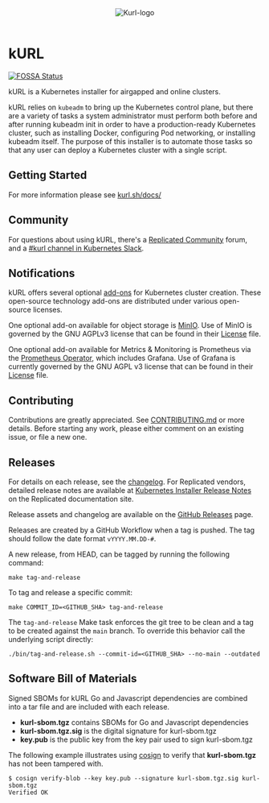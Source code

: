<div align="center">
  <img alt="Kurl-logo" src="https://kurl.sh/kurl_logo@2x.png" />
</div>
<br/>

# kURL

[![FOSSA Status](https://app.fossa.com/api/projects/custom%2B5995%2Fgithub.com%2Freplicatedhq%2Fkurl.svg?type=small)](https://app.fossa.com/projects/custom%2B5995%2Fgithub.com%2Freplicatedhq%2Fkurl?ref=badge_small)

kURL is a Kubernetes installer for airgapped and online clusters.

kURL relies on `kubeadm` to bring up the Kubernetes control plane, but there are a variety of tasks a system administrator must perform both before and after running kubeadm init in order to have a production-ready Kubernetes cluster, such as installing Docker, configuring Pod networking, or installing kubeadm itself.
The purpose of this installer is to automate those tasks so that any user can deploy a Kubernetes cluster with a single script.

## Getting Started

For more information please see [kurl.sh/docs/](https://kurl.sh/docs/)

## Community

For questions about using kURL, there's a [Replicated Community](https://help.replicated.com/community) forum, and a [#kurl channel in Kubernetes Slack](https://kubernetes.slack.com/channels/kurl).

## Notifications

kURL offers several optional [add-ons](https://kurl.sh/add-ons) for Kubernetes cluster creation.
These open-source technology add-ons are distributed under various open-source licenses.

One optional add-on available for object storage is [MinIO](https://github.com/minio/minio).
Use of MinIO is governed by the GNU AGPLv3 license that can be found in their [License](https://github.com/minio/minio/blob/master/LICENSE) file.

One optional add-on available for Metrics & Monitoring is Prometheus via the [Prometheus Operator](https://github.com/prometheus-operator/prometheus-operator), which includes Grafana.
Use of Grafana is currently governed by the GNU AGPL v3 license that can be found in their [License](https://github.com/grafana/grafana/blob/main/LICENSE) file.

## Contributing

Contributions are greatly appreciated. See [CONTRIBUTING.md](CONTRIBUTING.md) or more details. 
Before starting any work, please either comment on an existing issue, or file a new one.

## Releases

For details on each release, see the [changelog](https://github.com/replicatedhq/kURL/releases).
For Replicated vendors, detailed release notes are available at [Kubernetes Installer Release Notes](https://docs.replicated.com/release-notes/rn-kubernetes-installer) on the Replicated documentation site.

Release assets and changelog are available on the [GitHub Releases](https://github.com/replicatedhq/kURL/releases) page.

Releases are created by a GitHub Workflow when a tag is pushed.
The tag should follow the date format `vYYYY.MM.DD-#`.

A new release, from HEAD, can be tagged by running the following command:

```shell
make tag-and-release
```

To tag and release a specific commit:

```shell
make COMMIT_ID=<GITHUB_SHA> tag-and-release
```

The `tag-and-release` Make task enforces the git tree to be clean and a tag to be created against
the `main` branch. To override this behavior call the underlying script directly:

```shell
./bin/tag-and-release.sh --commit-id=<GITHUB_SHA> --no-main --outdated
```

## Software Bill of Materials

Signed SBOMs for kURL Go and Javascript dependencies are combined into a tar file and are included with each release.

- **kurl-sbom.tgz** contains SBOMs for Go  and Javascript dependencies
- **kurl-sbom.tgz.sig** is the digital signature for kurl-sbom.tgz
- **key.pub** is the public key from the key pair used to sign kurl-sbom.tgz

The following example illustrates using [cosign](https://github.com/sigstore/cosign) to verify that **kurl-sbom.tgz** has
not been tampered with.

```shell
$ cosign verify-blob --key key.pub --signature kurl-sbom.tgz.sig kurl-sbom.tgz
Verified OK
```
